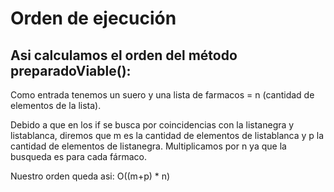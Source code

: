 # Orden de ejecución
## Asi calculamos el orden del método **preparadoViable()**:
Como entrada tenemos un suero y una lista de farmacos = n (cantidad de elementos de la lista).

Debido a que en los if se busca por coincidencias con la listanegra y listablanca, diremos que m es la cantidad de elementos de listablanca y p la cantidad de elementos de listanegra.
Multiplicamos por n ya que la busqueda es para cada fármaco.

Nuestro orden queda asi:
O((m+p) * n)
